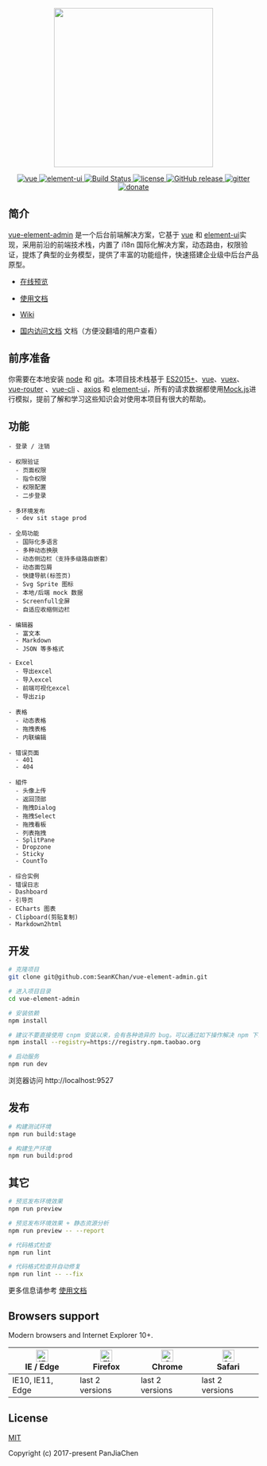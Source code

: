 <p align="center">
  <img width="320" src="https://wpimg.wallstcn.com/ecc53a42-d79b-42e2-8852-5126b810a4c8.svg">
</p>

<p align="center">
  <a href="https://github.com/vuejs/vue">
    <img src="https://img.shields.io/badge/vue-2.6.10-brightgreen.svg" alt="vue">
  </a>
  <a href="https://github.com/ElemeFE/element">
    <img src="https://img.shields.io/badge/element--ui-2.7.0-brightgreen.svg" alt="element-ui">
  </a>
  <a href="https://travis-ci.org/PanJiaChen/vue-element-admin" rel="nofollow">
    <img src="https://travis-ci.org/PanJiaChen/vue-element-admin.svg?branch=master" alt="Build Status">
  </a>
  <a href="https://github.com/PanJiaChen/vue-element-admin/blob/master/LICENSE">
    <img src="https://img.shields.io/github/license/mashape/apistatus.svg" alt="license">
  </a>
  <a href="https://github.com/PanJiaChen/vue-element-admin/releases">
    <img src="https://img.shields.io/github/release/PanJiaChen/vue-element-admin.svg" alt="GitHub release">
  </a>
  <a href="https://gitter.im/vue-element-admin/discuss">
    <img src="https://badges.gitter.im/Join%20Chat.svg" alt="gitter">
  </a>
  <a href="https://panjiachen.gitee.io/vue-element-admin-site/zh/donate">
    <img src="https://img.shields.io/badge/%24-donate-ff69b4.svg" alt="donate">
  </a>
</p>

## 简介

[vue-element-admin](https://git.io/fjWF8) 是一个后台前端解决方案，它基于 [vue](https://github.com/vuejs/vue) 和 [element-ui](https://github.com/ElemeFE/element)实现，采用前沿的前端技术栈，内置了 i18n 国际化解决方案，动态路由，权限验证，提炼了典型的业务模型，提供了丰富的功能组件，快速搭建企业级中后台产品原型。

- [在线预览](https://git.io/fj4Xw)

- [使用文档](https://panjiachen.github.io/vue-element-admin-site/zh/)

- [Wiki](https://github.com/PanJiaChen/vue-element-admin/wiki)

- [国内访问文档](https://panjiachen.gitee.io/vue-element-admin-site/zh/) 文档（方便没翻墙的用户查看）

## 前序准备

你需要在本地安装 [node](http://nodejs.org/) 和 [git](https://git-scm.com/)。本项目技术栈基于 [ES2015+](http://es6.ruanyifeng.com/)、[vue](https://cn.vuejs.org/index.html)、[vuex](https://vuex.vuejs.org/zh-cn/)、[vue-router](https://router.vuejs.org/zh-cn/) 、[vue-cli](https://github.com/vuejs/vue-cli) 、[axios](https://github.com/axios/axios) 和 [element-ui](https://github.com/ElemeFE/element)，所有的请求数据都使用[Mock.js](https://github.com/nuysoft/Mock)进行模拟，提前了解和学习这些知识会对使用本项目有很大的帮助。

## 功能

```
- 登录 / 注销

- 权限验证
  - 页面权限
  - 指令权限
  - 权限配置
  - 二步登录

- 多环境发布
  - dev sit stage prod

- 全局功能
  - 国际化多语言
  - 多种动态换肤
  - 动态侧边栏（支持多级路由嵌套）
  - 动态面包屑
  - 快捷导航(标签页)
  - Svg Sprite 图标
  - 本地/后端 mock 数据
  - Screenfull全屏
  - 自适应收缩侧边栏

- 编辑器
  - 富文本
  - Markdown
  - JSON 等多格式

- Excel
  - 导出excel
  - 导入excel
  - 前端可视化excel
  - 导出zip

- 表格
  - 动态表格
  - 拖拽表格
  - 内联编辑

- 错误页面
  - 401
  - 404

- 組件
  - 头像上传
  - 返回顶部
  - 拖拽Dialog
  - 拖拽Select
  - 拖拽看板
  - 列表拖拽
  - SplitPane
  - Dropzone
  - Sticky
  - CountTo

- 综合实例
- 错误日志
- Dashboard
- 引导页
- ECharts 图表
- Clipboard(剪贴复制)
- Markdown2html
```

## 开发

```bash
# 克隆项目
git clone git@github.com:SeanKChan/vue-element-admin.git

# 进入项目目录
cd vue-element-admin

# 安装依赖
npm install

# 建议不要直接使用 cnpm 安装以来，会有各种诡异的 bug。可以通过如下操作解决 npm 下载速度慢的问题
npm install --registry=https://registry.npm.taobao.org

# 启动服务
npm run dev
```

浏览器访问 http://localhost:9527

## 发布

```bash
# 构建测试环境
npm run build:stage

# 构建生产环境
npm run build:prod
```

## 其它

```bash
# 预览发布环境效果
npm run preview

# 预览发布环境效果 + 静态资源分析
npm run preview -- --report

# 代码格式检查
npm run lint

# 代码格式检查并自动修复
npm run lint -- --fix
```

更多信息请参考 [使用文档](https://panjiachen.github.io/vue-element-admin-site/zh/)

## Browsers support

Modern browsers and Internet Explorer 10+.

| [<img src="https://raw.githubusercontent.com/alrra/browser-logos/master/src/edge/edge_48x48.png" alt="IE / Edge" width="24px" height="24px" />](https://godban.github.io/browsers-support-badges/)</br>IE / Edge | [<img src="https://raw.githubusercontent.com/alrra/browser-logos/master/src/firefox/firefox_48x48.png" alt="Firefox" width="24px" height="24px" />](https://godban.github.io/browsers-support-badges/)</br>Firefox | [<img src="https://raw.githubusercontent.com/alrra/browser-logos/master/src/chrome/chrome_48x48.png" alt="Chrome" width="24px" height="24px" />](https://godban.github.io/browsers-support-badges/)</br>Chrome | [<img src="https://raw.githubusercontent.com/alrra/browser-logos/master/src/safari/safari_48x48.png" alt="Safari" width="24px" height="24px" />](https://godban.github.io/browsers-support-badges/)</br>Safari |
| --------- | --------- | --------- | --------- |
| IE10, IE11, Edge| last 2 versions| last 2 versions| last 2 versions

## License

[MIT](https://github.com/PanJiaChen/vue-element-admin/blob/master/LICENSE)

Copyright (c) 2017-present PanJiaChen
